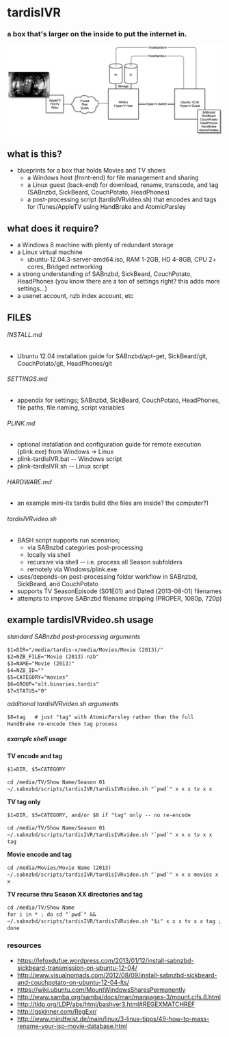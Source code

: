 # tardisIVR
### a box that's larger on the inside to put the internet in.
![alt text](https://github.com/scrathe/tardisIVR/blob/master/graphics/tardisIVR.png?raw=true "tardisIVR Blueprint")

## what is this?
* blueprints for a box that holds Movies and TV shows
  * a Windows host (front-end) for file management and sharing
  * a Linux guest (back-end) for download, rename, transcode, and tag (SABnzbd, SickBeard, CouchPotato, HeadPhones)
  * a post-processing script (tardisIVRvideo.sh) that encodes and tags for iTunes/AppleTV using HandBrake and AtomicParsley

## what does it require?
* a Windows 8 machine with plenty of redundant storage
* a Linux virtual machine
  * ubuntu-12.04.3-server-amd64.iso, RAM 1-2GB, HD 4-8GB, CPU 2+ cores, Bridged networking
* a strong understanding of SABnzbd, SickBeard, CouchPotato, HeadPhones (you know there are a ton of settings right?  this adds more settings...)
* a usenet account, nzb index account, etc

## FILES
###### INSTALL.md
* Ubuntu 12.04 installation guide for SABnzbd/apt-get, SickBeard/git, CouchPotato/git, HeadPhones/git

###### SETTINGS.md
* appendix for settings; SABnzbd, SickBeard, CouchPotato, HeadPhones, file paths, file naming, script variables
 
###### PLINK.md
* optional installation and configuration guide for remote execution (plink.exe) from Windows -> Linux
* plink-tardisIVR.bat -- Windows script
* plink-tardisIVR.sh -- Linux script

###### HARDWARE.md
* an example mini-itx tardis build (the files are inside? the computer?)

###### tardisIVRvideo.sh
* BASH script supports run scenarios;
  * via SABnzbd categories post-processing
  * locally via shell
  * recursive via shell -- i.e. process all Season subfolders
  * remotely via Windows/plink.exe
* uses/depends-on post-processing folder workflow in SABnzbd, SickBeard, and CouchPotato
* supports TV SeasonEpisode (S01E01) and Dated (2013-08-01) filenames
* attempts to improve SABnzbd filename stripping (PROPER, 1080p, 720p)

## example tardisIVRvideo.sh usage
*standard SABnzbd post-processing arguments*
```
$1=DIR="/media/tardis-x/media/Movies/Movie (2013)/"
$2=NZB_FILE="Movie (2013).nzb"
$3=NAME="Movie (2013)"
$4=NZB_ID=""
$5=CATEGORY="movies"
$6=GROUP="alt.binaries.tardis"
$7=STATUS="0"
```
*additional tardisIVRvideo.sh arguments*
```
$8=tag   # just "tag" with AtomicParsley rather than the full HandBrake re-encode then tag process
```
##### example shell usage
**TV encode and tag**
```
$1=DIR, $5=CATEGORY
```
```
cd /media/TV/Show Name/Season 01
~/.sabnzbd/scripts/tardisIVR/tardisIVRvideo.sh "`pwd`" x x x tv x x
```
**TV tag only**
```
$1=DIR, $5=CATEGORY, and/or $8 if "tag" only -- no re-encode
```
```
cd /media/TV/Show Name/Season 01
~/.sabnzbd/scripts/tardisIVR/tardisIVRvideo.sh "`pwd`" x x x tv x x tag
```
**Movie encode and tag**
```
cd /media/Movies/Movie Name (2013)
~/.sabnzbd/scripts/tardisIVR/tardisIVRvideo.sh "`pwd`" x x x movies x x
```
**TV recurse thru Season XX directories and tag**
```
cd /media/TV/Show Name
for i in * ; do cd "`pwd`" && ~/.sabnzbd/scripts/tardisIVR/tardisIVRvideo.sh "$i" x x x tv x x tag ; done
```

### resources
* https://lefoxdufue.wordpress.com/2013/01/12/install-sabnzbd-sickbeard-transmission-on-ubuntu-12-04/
* http://www.visualnomads.com/2012/08/09/install-sabnzbd-sickbeard-and-couchpotato-on-ubuntu-12-04-lts/
* https://wiki.ubuntu.com/MountWindowsSharesPermanently
* http://www.samba.org/samba/docs/man/manpages-3/mount.cifs.8.html
* http://tldp.org/LDP/abs/html/bashver3.html#REGEXMATCHREF
* http://gskinner.com/RegExr/
* http://www.mindtwist.de/main/linux/3-linux-tipps/49-how-to-mass-rename-your-iso-movie-database.html
